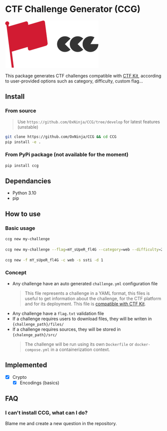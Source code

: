 # CTF Challenge Generator (CCG)

![Logo](static/logo.png)

This package generates CTF challenges compatible with [CTF Kit](https://github.com/Team-FakeNews/CTFKit), according to user-provided options such as category, difficulty, custom flag...

## Install

### From source

> Use `https://github.com/OxNinja/CCG/tree/develop` for latest features (unstable)

```sh
git clone https://github.com/OxNinja/CCG && cd CCG
pip install -e .
```

### From PyPi package (not available for the moment)

```sh
pip install ccg
```

## Dependancies

* Python 3.10
* pip

## How to use

### Basic usage

```sh
ccg new my-challenge

ccg new my-challenge --flag=mY_sUpeR_fl4G --category=web --difficulty=2

ccg new -f mY_sUpeR_fl4G -c web -s ssti -d 1
```

### Concept

* Any challenge have an auto generated `challenge.yml` configuration file
  > This file represents a challenge in a YAML format, this files is useful to get information about the challenge, for the CTF platform and for its deployment. This file is [compatible with CTF Kit](https://git.fakenews.sh/ctfkit/ctfkit).
* Any challenge have a `flag.txt` validation file
* If a challenge requires users to download files, they will be writen in `{challenge_path}/files/`
* If a challenge requires sources, they will be stored in `{chalenge_path}/src/`
  > The challenge will be run using its own `Dockerfile` or `docker-compose.yml` in a containerization context.

## Implemented

* [x] Crypto
    * [x] Encodings (basics)

## FAQ

### I can't install CCG, what can I do?

Blame me and create a new question in the repository.
